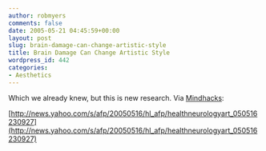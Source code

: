 ```yaml
---
author: robmyers
comments: false
date: 2005-05-21 04:45:59+00:00
layout: post
slug: brain-damage-can-change-artistic-style
title: Brain Damage Can Change Artistic Style
wordpress_id: 442
categories:
- Aesthetics
---
```


Which we already knew, but this is new research. Via [Mindhacks](http://www.mindhacks.com/blog/2005/05/spike_activity_2005.html):  
  
[http://news.yahoo.com/s/afp/20050516/hl_afp/healthneurologyart_050516230927](http://news.yahoo.com/s/afp/20050516/hl_afp/healthneurologyart_050516230927)

  


